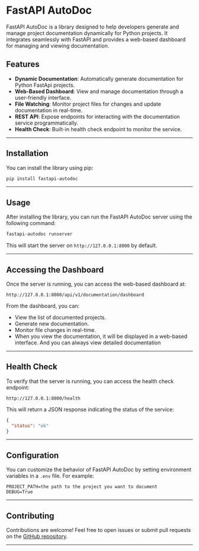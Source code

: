 # FastAPI AutoDoc

FastAPI AutoDoc is a library designed to help developers generate and manage project documentation dynamically for Python projects. It integrates seamlessly with FastAPI and provides a web-based dashboard for managing and viewing documentation.

## Features

- **Dynamic Documentation**: Automatically generate documentation for Python FastApi projects.
- **Web-Based Dashboard**: View and manage documentation through a user-friendly interface.
- **File Watching**: Monitor project files for changes and update documentation in real-time.
- **REST API**: Expose endpoints for interacting with the documentation service programmatically.
- **Health Check**: Built-in health check endpoint to monitor the service.

---

## Installation

You can install the library using pip:

```bash
pip install fastapi-autodoc
```
---

## Usage

After installing the library, you can run the FastAPI AutoDoc server using the following command:

```bash
fastapi-autodoc runserver
```

This will start the server on `http://127.0.0.1:8000` by default.

---

## Accessing the Dashboard

Once the server is running, you can access the web-based dashboard at:

```plaintext
http://127.0.0.1:8000/api/v1/documentation/dashboard
```

From the dashboard, you can:
- View the list of documented projects.
- Generate new documentation.
- Monitor file changes in real-time.
- When you view the documentation, it will be displayed in a web-based interface. And you can always view detailed documentation

---

## Health Check

To verify that the server is running, you can access the health check endpoint:

```plaintext
http://127.0.0.1:8000/health
```

This will return a JSON response indicating the status of the service:
```json
{
  "status": "ok"
}
```

---

## Configuration

You can customize the behavior of FastAPI AutoDoc by setting environment variables in a `.env` file. For example:

```plaintext
PROJECT_PATH=the path to the project you want to document
DEBUG=True
```

---

## Contributing

Contributions are welcome! Feel free to open issues or submit pull requests on the [GitHub repository](https://github.com/BisiOlaYemi/fastapi-autodoc).

---